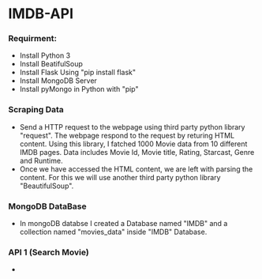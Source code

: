 # IMDB-API

### Requirment:
- Install Python 3
- Install BeatifulSoup
- Install Flask Using "pip install flask"
- Install MongoDB Server
- Install pyMongo in Python with "pip"

### Scraping Data
- Send a HTTP request to the webpage using third party python library "request". The webpage respond to the request by returing HTML content. Using this library, I fatched 1000 Movie data from 10 different IMDB pages. Data includes Movie Id, Movie title, Rating, Starcast, Genre and Runtime.
- Once we have accessed the HTML content, we are left with parsing the content. For this we will use another third party python library "BeautifulSoup".

### MongoDB DataBase

- In mongoDB databse I created a Database named "IMDB" and a collection named "movies_data" inside "IMDB" Database. 

### API 1 (Search Movie)

- 
